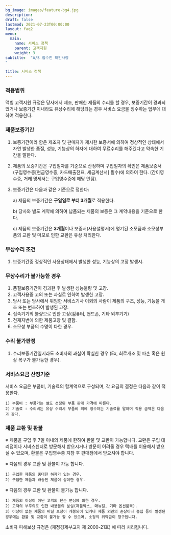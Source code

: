 ```yaml
---
bg_image: images/feature-bg4.jpg
description: 
draft: false
lastmod: 2021-07-23T00:00:00
layout: faq2
menu:
  main: 
    name: 서비스 정책 
    parent: 고객지원
    weight: 3
subtitle:  "A/S 접수전 확인사항
"

title: 서비스 정책 
---
```


### 적용범위

맥빙 고객지원 규정은 당사에서 제조, 판매한 제품의 수리를 할 경우, 보증기간이 경과되었거나 보증기간 이내라도 유상수리에 해당되는 경우 서비스 요금을 징수하는 업무에 대하여 적용한다.

### 제품보증기간

1. 보증기간이라 함은 제조자 및 판매자가 제시한 보증서에 의하여 정상적인 상태에서 자연 발생한 품질, 성능, 기능상의 하자에 대하여 무료수리를 해주겠다고 약속한 기간을 말한다.

2. 제품의 보증기간은 구입일자를 기준으로 산정하며 구입일자의 확인은 제품보증서(구입영수증[현금영수증, 카드매출전표, 세금계산서] 필수)에 의하여 한다. (간이영수증, 거래 명세서는 구입영수증에 해당 안됨).

3. 보증기간은 다음과 같은 기준으로 정한다: 
      
      a) 제품의 보증기간은 **구일일로 부터 3개월**로 적용한다. 
      
      b) 당사와 별도 계약에 의하여 납품되는 제품의 보증은 그 계약내용을 기준으로 한다. 
      
      c) 제품의 보증기간은 **3개월**이나 보증서(사용설명서)에 명기된 소모품과 소모성부품의 교환 및 마모로 인한 교환은 유상 처리한다. 

### 무상수리 조건 

1) 보증기간중 정상적인 사용상태에서 발생한 성능, 기능상의 고장 발생시. 

### 무상수리가 불가능한 경우 

1) 품질보증기간이 경과한 후 발생한 성능불량 및 고장. 
2) 고객사용중 고의 또는 과실로 인하여 발생한 고장. 
3) 당사 또는 당사에서 위임한 서비스기사 이외의 사람이 제품의 구조, 성능, 기능을 개조 또는 변조하여 발생된 고장. 
4) 접속기기의 불량으로 인한 고장(컴퓨터, 핸드폰, 기타 외부기기) 
5) 천재지변에 의한 제품고장 및 결함. 
6) 소모성 부품의 수명이 다한 경우. 

### 수리 불가판정 

1) 수리보증기간일지라도 소비자의 과실이 확실한 경우 (Ex, 회로개조 및 파손 혹은 원상 복구가 불가능한 경우). 

### 서비스요금 산정기준 

서비스 요금은 부품비, 기술료의 합계액으로 구성되며, 각 요금의 결정은 다음과 같이 적용한다. 

    1) 부품비 : 부품가는 별도 선정된 부품 판매 가격에 따른다. 
    2) 기술료 : 수리비는 유상 수리시 부품비 외에 징수하는 기술료를 말하며 적용 금액은 다음과 같다. 

### 제품 교환 및 환불

※ 제품을 구입 후 7일 이내의 제품에 한하여 환불 및 교환이 가능합니다. 교환은 구입 대리점이나 서비스센터로 방문해서 받으시거나 방문이 어려울 경우 택배를 이용해서 받으실 수 있으며, 환불은 구입영수증 지참 후 판매점에서 받으셔야 합니다.

※ 다음의 경우 교환 및 환불이 가능 합니다.

    1) 구입한 제품의 중대한 하자가 있는 경우.
    2) 구입한 제품과 배송된 제품이 상이한 경우.
    
※ 다음의 경우 교환 및 환불이 불가능 합니다.

    1) 제품의 이상이 아닌 고객의 단순 변심에 의한 경우.
    2) 고객의 부주의로 인한 내용물의 분실(제품박스, 매뉴얼, 기타 옵션품목).
    3) 이상이 없는 제품의 비닐 포장이 개봉되어 있거나 제품 외관의 손상이나 흠집 등이 발생된 경우에는 환불 및 교환이 불가능 할 수 있으며, 소정의 위약금이 청구됩니다.
    
소비자 피해보상 규정은 (재정경제부고지 제 2000-21호) 에 따라 처리됩니다.